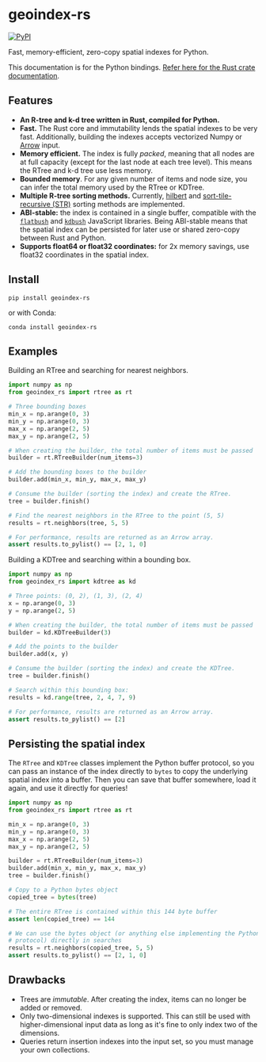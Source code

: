 # geoindex-rs

[![PyPI][pypi_badge]][pypi_link]

[pypi_badge]: https://badge.fury.io/py/geoindex-rs.svg
[pypi_link]: https://pypi.org/project/geoindex-rs/

Fast, memory-efficient, zero-copy spatial indexes for Python.

This documentation is for the Python bindings. [Refer here for the Rust crate documentation](https://docs.rs/geo-index).

## Features

- **An R-tree and k-d tree written in Rust, compiled for Python.**
- **Fast.** The Rust core and immutability lends the spatial indexes to be very fast. Additionally, building the indexes accepts vectorized Numpy or [Arrow](https://arrow.apache.org/) input.
- **Memory efficient.** The index is fully _packed_, meaning that all nodes are at full capacity (except for the last node at each tree level). This means the RTree and k-d tree use less memory.
- **Bounded memory**. For any given number of items and node size, you can infer the total memory used by the RTree or KDTree.
- **Multiple R-tree sorting methods.** Currently, [hilbert](https://en.wikipedia.org/wiki/Hilbert_R-tree) and [sort-tile-recursive (STR)](https://ia600900.us.archive.org/27/items/nasa_techdoc_19970016975/19970016975.pdf) sorting methods are implemented.
- **ABI-stable:** the index is contained in a single buffer, compatible with the [`flatbush`](https://github.com/mourner/flatbush) and [`kdbush`](https://github.com/mourner/kdbush) JavaScript libraries. Being ABI-stable means that the spatial index can be persisted for later use or shared zero-copy between Rust and Python.
- **Supports float64 or float32 coordinates:** for 2x memory savings, use float32 coordinates in the spatial index.

## Install

```
pip install geoindex-rs
```

or with Conda:

```
conda install geoindex-rs
```

## Examples

Building an RTree and searching for nearest neighbors.

```py
import numpy as np
from geoindex_rs import rtree as rt

# Three bounding boxes
min_x = np.arange(0, 3)
min_y = np.arange(0, 3)
max_x = np.arange(2, 5)
max_y = np.arange(2, 5)

# When creating the builder, the total number of items must be passed
builder = rt.RTreeBuilder(num_items=3)

# Add the bounding boxes to the builder
builder.add(min_x, min_y, max_x, max_y)

# Consume the builder (sorting the index) and create the RTree.
tree = builder.finish()

# Find the nearest neighbors in the RTree to the point (5, 5)
results = rt.neighbors(tree, 5, 5)

# For performance, results are returned as an Arrow array.
assert results.to_pylist() == [2, 1, 0]
```

Building a KDTree and searching within a bounding box.

```py
import numpy as np
from geoindex_rs import kdtree as kd

# Three points: (0, 2), (1, 3), (2, 4)
x = np.arange(0, 3)
y = np.arange(2, 5)

# When creating the builder, the total number of items must be passed
builder = kd.KDTreeBuilder(3)

# Add the points to the builder
builder.add(x, y)

# Consume the builder (sorting the index) and create the KDTree.
tree = builder.finish()

# Search within this bounding box:
results = kd.range(tree, 2, 4, 7, 9)

# For performance, results are returned as an Arrow array.
assert results.to_pylist() == [2]
```

## Persisting the spatial index

The `RTree` and `KDTree` classes implement the Python buffer protocol, so you
can pass an instance of the index directly to `bytes` to copy the underlying
spatial index into a buffer. Then you can save that buffer somewhere, load it
again, and use it directly for queries!

```py
import numpy as np
from geoindex_rs import rtree as rt

min_x = np.arange(0, 3)
min_y = np.arange(0, 3)
max_x = np.arange(2, 5)
max_y = np.arange(2, 5)

builder = rt.RTreeBuilder(num_items=3)
builder.add(min_x, min_y, max_x, max_y)
tree = builder.finish()

# Copy to a Python bytes object
copied_tree = bytes(tree)

# The entire RTree is contained within this 144 byte buffer
assert len(copied_tree) == 144

# We can use the bytes object (or anything else implementing the Python buffer
# protocol) directly in searches
results = rt.neighbors(copied_tree, 5, 5)
assert results.to_pylist() == [2, 1, 0]
```

## Drawbacks

- Trees are _immutable_. After creating the index, items can no longer be added or removed.
- Only two-dimensional indexes is supported. This can still be used with higher-dimensional input data as long as it's fine to only index two of the dimensions.
- Queries return insertion indexes into the input set, so you must manage your own collections.


